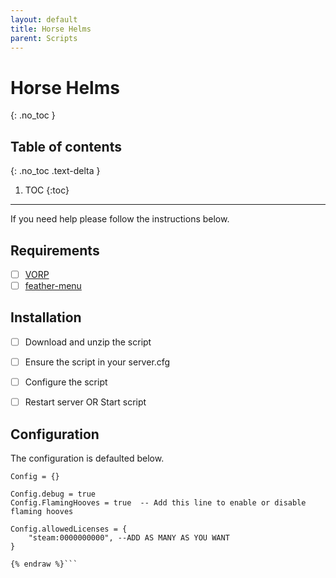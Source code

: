```yaml
---
layout: default
title: Horse Helms
parent: Scripts
---
```


# Horse Helms
{: .no_toc }

## Table of contents
{: .no_toc .text-delta }

1. TOC
{:toc}

---

If you need help please follow the instructions below.

## Requirements
- [ ] [VORP](https://github.com/VORPCORE/vorp_core-lua)
- [ ] [feather-menu](https://github.com/FeatherFramework/feather-menu)

## Installation
- [ ] Download and unzip the script
- [ ] Ensure the script in your server.cfg
- [ ] Configure the script
- [ ] Restart server OR Start script


## Configuration


The configuration is defaulted below.

```lua{% raw %}
Config = {}

Config.debug = true
Config.FlamingHooves = true  -- Add this line to enable or disable flaming hooves

Config.allowedLicenses = {
    "steam:0000000000", --ADD AS MANY AS YOU WANT
}

{% endraw %}```
